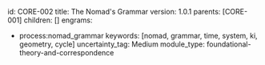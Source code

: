 id:       CORE-002
title:    The Nomad's Grammar
version:  1.0.1
parents:  [CORE-001]
children: []
engrams:
  - process:nomad_grammar
keywords:  [nomad, grammar, time, system, ki, geometry, cycle]
uncertainty_tag: Medium
module_type: foundational-theory-and-correspondence